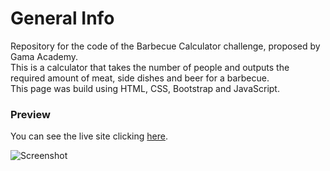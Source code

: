 # General Info

Repository for the code of the Barbecue Calculator challenge, proposed by Gama Academy.</br>
This is a calculator that takes the number of people and outputs the required amount of meat, side dishes and beer for a barbecue.</br>
This page was build using HTML, CSS, Bootstrap and JavaScript.

### Preview

You can see the live site clicking <a href="https://marianadacunha.github.io/calculadora-de-churrasco/">here</a>.</br>

![Screenshot](https://i.ibb.co/wSpGbwJ/image.png)

